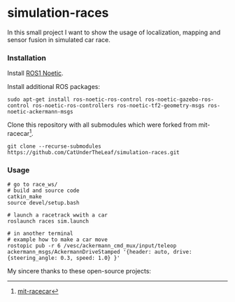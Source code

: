 # simulation-races
In this small project I want to show the usage of localization, mapping and sensor fusion in simulated car race.

### Installation

Install [ROS1 Noetic](http://wiki.ros.org/noetic/Installation).

Install additional ROS packages:
```
sudo apt-get install ros-noetic-ros-control ros-noetic-gazebo-ros-control ros-noetic-ros-controllers ros-noetic-tf2-geometry-msgs ros-noetic-ackermann-msgs
```
Clone this repository with all submodules which were forked from mit-racecar[^1].
```
git clone --recurse-submodules https://github.com/CatUnderTheLeaf/simulation-races.git
```

### Usage

```
# go to race_ws/
# build and source code
catkin_make
source devel/setup.bash
 
# launch a racetrack wwith a car
roslaunch races sim.launch

# in another terminal
# example how to make a car move
rostopic pub -r 6 /vesc/ackermann_cmd_mux/input/teleop ackermann_msgs/AckermannDriveStamped '{header: auto, drive: {steering_angle: 0.3, speed: 1.0} }'
```


My sincere thanks to these open-source projects:
[^1]: [mit-racecar](https://github.com/mit-racecar)
